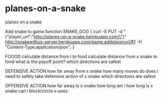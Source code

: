 planes-on-a-snake
=================

planes on a snake


Add snake to game
function SNAKE_GO() { curl -X PUT -d "{\"player_url\":\"http://planes-on-a-snake.herokuapp.com/\"}" http://snakewithus-server.herokuapp.com/game.addplayerurl/$1 -H "Content-Type:application/json"; }

FOOOD
calculate distance from i to food
calculate distance from x snake to food
what is the payoff point?
which directions are safest

DEFENSIVE ACTION
how far away from x snake
how many moves do does i need to safely take defensive action of x snake
which directions are safest

OFFENSIVE ACTION
how far away is x snake
how long am i
how long is x snake
can i block/circle x-axes
